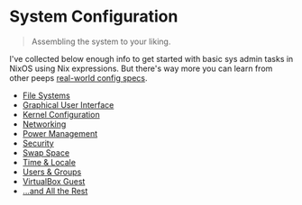 System Configuration
====================
> Assembling the system to your liking.

I've collected below enough info to get started with basic sys admin
tasks in NixOS using Nix expressions. But there's way more you can
learn from other peeps [real-world config specs][nixos-wiki-dotfiles].

* [File Systems][fs]
* [Graphical User Interface][gui]
* [Kernel Configuration][ker]
* [Networking][net]
* [Power Management][pm]
* [Security][sec]
* [Swap Space][swap]
* [Time & Locale][time]
* [Users & Groups][usr]
* [VirtualBox Guest][vbox]
* [...and All the Rest][rest]




[fs]: filesystems.md
    "File Systems"
[gui]: gui.md
    "Graphical User Interface"
[ker]: kernel.md
    "Kernel Configuration"
[net]: networking.md
    "Networking"
[nixos-wiki-dotfiles]: https://nixos.org/wiki/Real_World_NixOS_Dotfiles
    "Real World NixOS Dotfiles"
[pm]: power-mgmt.md
    "Power Management"
[rest]: rest.md
    "And All the Rest"
[sec]: security.md
    "Security"
[swap]: swap.md
    "Swap Space"
[time]: time-n-locale.md
    "Time & Locale"
[usr]: users-n-groups.md
    "Users & Groups"
[vbox]: virtualbox.md
    "VirtualBox Guest"
